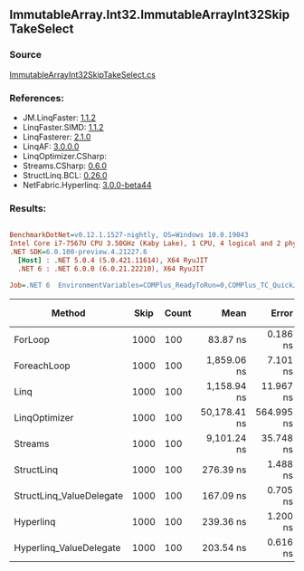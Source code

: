 ﻿## ImmutableArray.Int32.ImmutableArrayInt32SkipTakeSelect

### Source
[ImmutableArrayInt32SkipTakeSelect.cs](../LinqBenchmarks/ImmutableArray/Int32/ImmutableArrayInt32SkipTakeSelect.cs)

### References:
- JM.LinqFaster: [1.1.2](https://www.nuget.org/packages/JM.LinqFaster/1.1.2)
- LinqFaster.SIMD: [1.1.2](https://www.nuget.org/packages/LinqFaster.SIMD/1.0.3)
- LinqFasterer: [2.1.0](https://www.nuget.org/packages/LinqFasterer/2.1.0)
- LinqAF: [3.0.0.0](https://www.nuget.org/packages/LinqAF/3.0.0.0)
- LinqOptimizer.CSharp: [](https://www.nuget.org/packages/LinqOptimizer.CSharp/)
- Streams.CSharp: [0.6.0](https://www.nuget.org/packages/Streams.CSharp/0.6.0)
- StructLinq.BCL: [0.26.0](https://www.nuget.org/packages/StructLinq/0.26.0)
- NetFabric.Hyperlinq: [3.0.0-beta44](https://www.nuget.org/packages/NetFabric.Hyperlinq/3.0.0-beta44)

### Results:
``` ini

BenchmarkDotNet=v0.12.1.1527-nightly, OS=Windows 10.0.19043
Intel Core i7-7567U CPU 3.50GHz (Kaby Lake), 1 CPU, 4 logical and 2 physical cores
.NET SDK=6.0.100-preview.4.21227.6
  [Host] : .NET 5.0.4 (5.0.421.11614), X64 RyuJIT
  .NET 6 : .NET 6.0.0 (6.0.21.22210), X64 RyuJIT

Job=.NET 6  EnvironmentVariables=COMPlus_ReadyToRun=0,COMPlus_TC_QuickJitForLoops=1,COMPlus_TieredPGO=1  Runtime=.NET 6.0  

```
|                   Method | Skip | Count |         Mean |      Error |     StdDev |  Ratio | RatioSD |   Gen 0 | Gen 1 | Gen 2 | Allocated |
|------------------------- |----- |------ |-------------:|-----------:|-----------:|-------:|--------:|--------:|------:|------:|----------:|
|                  ForLoop | 1000 |   100 |     83.87 ns |   0.186 ns |   0.165 ns |   1.00 |    0.00 |       - |     - |     - |         - |
|              ForeachLoop | 1000 |   100 |  1,859.06 ns |   7.101 ns |   6.295 ns |  22.17 |    0.06 |  0.0153 |     - |     - |      32 B |
|                     Linq | 1000 |   100 |  1,158.94 ns |  11.967 ns |  10.609 ns |  13.82 |    0.13 |  0.0839 |     - |     - |     176 B |
|            LinqOptimizer | 1000 |   100 | 50,178.41 ns | 564.995 ns | 554.901 ns | 596.60 |    4.00 | 15.5640 |     - |     - |  32,723 B |
|                  Streams | 1000 |   100 |  9,101.24 ns |  35.748 ns |  31.690 ns | 108.52 |    0.43 |  0.4425 |     - |     - |     936 B |
|               StructLinq | 1000 |   100 |    276.39 ns |   1.488 ns |   1.392 ns |   3.30 |    0.02 |  0.0458 |     - |     - |      96 B |
| StructLinq_ValueDelegate | 1000 |   100 |    167.09 ns |   0.705 ns |   0.660 ns |   1.99 |    0.01 |       - |     - |     - |         - |
|                Hyperlinq | 1000 |   100 |    239.36 ns |   1.200 ns |   1.122 ns |   2.85 |    0.02 |       - |     - |     - |         - |
|  Hyperlinq_ValueDelegate | 1000 |   100 |    203.54 ns |   0.616 ns |   0.576 ns |   2.43 |    0.01 |       - |     - |     - |         - |
